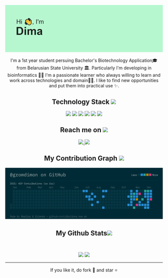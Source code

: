 <p align="center">
 
</p align="center">
<img src="https://github.com/gromdimon/gromdimon/blob/main/header.png" />

<p align="center">
  I'm a 1st year student persuing Bachelor's Biotechnology Application🎓 from Belarusian State University 🏛. Particularly I'm developing in bioinformatics 🧑‍🔬 I'm a passionate learner who always willing to learn and work across technologies and domain🐱‍💻. I like to find new opportunities and put them into practical use ✨.
</p>  

<h2 align="center">Technology Stack <img src="https://github.com/ritik307/ritik307/blob/main/images/laptop.gif" width="50"></h2>

<p align="center">
<img src="https://img.shields.io/badge/python-3670A0?style=for-the-badge&logo=python&logoColor=ffdd54"/>
<img src="https://img.shields.io/badge/jupyter-%23FA0F00.svg?style=for-the-badge&logo=jupyter&logoColor=white"/>
<img src="https://img.shields.io/badge/mysql-%2300f.svg?style=for-the-badge&logo=mysql&logoColor=white"/>
<img src="https://img.shields.io/badge/github-%23121011.svg?style=for-the-badge&logo=github&logoColor=white"/>
<img src="https://img.shields.io/badge/Anaconda-%2344A833.svg?style=for-the-badge&logo=anaconda&logoColor=white"/>
<img src="https://img.shields.io/badge/pycharm-143?style=for-the-badge&logo=pycharm&logoColor=black&color=black&labelColor=green"/>
</p>

<h2 align="center">Reach me on <img src="https://media0.giphy.com/media/jqNPzdTTxQfOgOqpO4/source.gif" width="50"></h2>

<p align="center">
  
<!-- <img src="https://img.shields.io/badge/Gmail-D14836?style=for-the-badge&logo=gmail&logoColor=white"/> -->
<a href="mailto: grom.dima.grom@gmail.com">
 <img src="https://img.shields.io/badge/Gmail-D14836?style=for-the-badge&logo=gmail&logoColor=white&link=mailto:grom.dima.grom@gmail.com"/>
</a>
<a href="https://img.shields.io/badge/linkedin-%230077B5.svg?style=for-the-badge&logo=linkedin&logoColor=white">
 <img src="https://img.shields.io/badge/linkedin-%230077B5.svg?style=for-the-badge&logo=linkedin&logoColor=white&link=https://www.linkedin.com/in/dima-gromyko-703a2820b/"/>
</a>
</p>


<h2 align="center">
  My Contribution Graph <img src="https://media.giphy.com/media/VgCDAzcKvsR6OM0uWg/giphy.gif" width="50">
</h2>
<p align="center">
  <img src="https://github.com/gromdimon/gromdimon/blob/main/contributions.png"></center>
</p>

<h2 align="center">
  My Github Stats<img src="https://media.giphy.com/media/VgCDAzcKvsR6OM0uWg/giphy.gif" width="50">
</h2>
 
<br>

<p align = "center">
  <img  src = "https://github-readme-stats.vercel.app/api?username=gromdimon&hide=contribs,prs&show_icons=true&theme=gruvbox">
  <img src = "https://github-readme-stats.vercel.app/api/top-langs/?username=gromdimon&layout=compact&theme=gruvbox">
</p>

<hr>
<p align="center">If you like it, do fork 🍴 and star ⭐</p>
